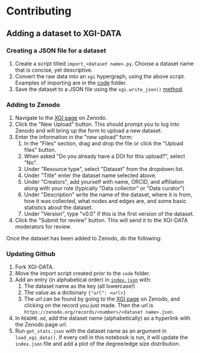 # Contributing

## Adding a dataset to XGI-DATA

### Creating a JSON file for a dataset
1. Create a script titled `import_<dataset name>.py`. Choose a dataset name that is concise, yet descriptive.
2. Convert the raw data into an `xgi` hypergraph, using the above script. Examples of importing are in the [code](/code/) folder.
3. Save the dataset to a JSON file using the `xgi.write_json()` [method](https://xgi.readthedocs.io/en/stable/api/readwrite/xgi.readwrite.json.html#module-xgi.readwrite.json).

### Adding to Zenodo
1. Navigate to the [XGI page](https://zenodo.org/communities/xgi) on Zenodo.
2. Click the "New Upload" button. This should prompt you to log into Zenodo and will bring up the form to upload a new dataset.
3. Enter the information in the "new upload" form:
   1. In the "Files" section, drag and drop the file or click the "Upload files" button.
   2. When asked "Do you already have a DOI for this upload?", select "No".
   3. Under "Resource type", select "Dataset" from the dropdown list.
   4. Under "Title" enter the dataset name selected above.
   5. Under "Creators", add yourself with name, ORCID, and affiliation along with your role (typically "Data collector" or "Data curator")
   6. Under "Description" write the name of the dataset, where it is from, how it was collected, what nodes and edges are, and some basic statistics about the dataset.
   7. Under "Version", type "v0.0" if this is the first version of the dataset.
4. Click the "Submit for review" button. This will send it to the XGI-DATA moderators for review.

Once the dataset has been added to Zenodo, do the following:

### Updating Github
1. Fork XGI-DATA.
2. Move the import script created prior to the `code` folder.
3. Add an entry (in alphabetical order) in [`index.json`](https://github.com/xgi-org/xgi-data/blob/add-contribution-guide/index.json) with:
   1. The dataset name as the key (all lowercase!)
   2. The value as a dictionary `{"url": <url>}`
   3. The url can be found by going to the [XGI page](https://zenodo.org/communities/xgi) on Zenodo, and clicking on the record you just made. Then the url is `https://zenodo.org/records/<number>/<dataset name>.json`.
4. In `README.md`, add the dataset name (alphabetically) as a hyperlink with the Zenodo page url.
5. Run `get_stats.json` with the dataset name as an argument in `load_xgi_data()`. If every cell in this notebook is run, it will update the `index.json` file and add a plot of the degree/edge size distribution.